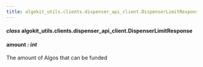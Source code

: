 ```yaml
---
title: algokit_utils.clients.dispenser_api_client.DispenserLimitResponse
---
```


#### _class_ algokit_utils.clients.dispenser_api_client.DispenserLimitResponse

#### amount _: int_

The amount of Algos that can be funded
